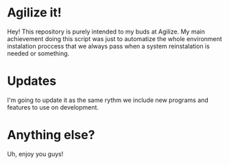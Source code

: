 # Agilize it!
Hey! This repository is purely intended to my buds at Agilize. My main achievement doing this script was just to automatize the whole environment instalation proccess that we always pass when a system reinstalation is needed or something. 

# Updates
I'm going to update it as the same rythm we include new programs and features to use on development.

# Anything else?
Uh, enjoy you guys!
